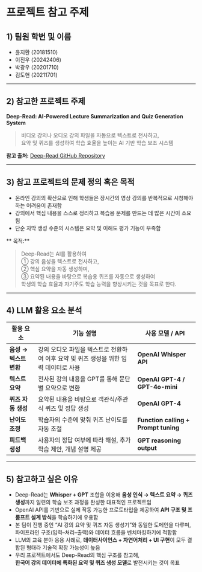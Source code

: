 # 프로젝트 참고 주제

## 1) 팀원 학번 및 이름
- 윤지환 (20181510)  
- 이진우 (20242406)  
- 박광우 (20201710)  
- 김도현 (20211701)  

---

## 2) 참고한 프로젝트 주제
**Deep-Read: AI-Powered Lecture Summarization and Quiz Generation System**  
> 비디오 강의나 오디오 강의 파일을 자동으로 텍스트로 전사하고,  
> 요약 및 퀴즈를 생성하여 학습 효율을 높이는 AI 기반 학습 보조 시스템

**참고 출처:** [Deep-Read GitHub Repository](https://github.com/Acquil/deep-read)

---

## 3) 참고 프로젝트의 문제 정의 혹은 목적
- 온라인 강의의 확산으로 인해 학생들은 장시간의 영상 강의를 반복적으로 시청해야 하는 어려움이 존재함  
- 강의에서 핵심 내용을 스스로 정리하고 복습용 문제를 만드는 데 많은 시간이 소요됨  
- 단순 자막 생성 수준의 시스템은 요약 및 이해도 평가 기능이 부족함  

** 목적:**  
> Deep-Read는 AI를 활용하여  
> ① 강의 음성을 텍스트로 전사하고,  
> ② 핵심 요약을 자동 생성하며,  
> ③ 요약된 내용을 바탕으로 복습용 퀴즈를 자동으로 생성하여  
> 학생의 학습 효율과 자기주도 학습 능력을 향상시키는 것을 목표로 한다.  

---

## 4) LLM 활용 요소 분석

| 활용 요소 | 기능 설명 | 사용 모델 / API |
|------------|------------|------------------|
| **음성 → 텍스트 변환** | 강의 오디오 파일을 텍스트로 전환하여 이후 요약 및 퀴즈 생성을 위한 입력 데이터로 사용 | **OpenAI Whisper API** |
| **텍스트 요약** | 전사된 강의 내용을 GPT를 통해 문단별 요약으로 변환 | **OpenAI GPT-4 / GPT-4o-mini** |
| **퀴즈 자동 생성** | 요약된 내용을 바탕으로 객관식/주관식 퀴즈 및 정답 생성 | **OpenAI GPT-4** |
| **난이도 조정** | 학습자의 수준에 맞춰 퀴즈 난이도를 자동 조절 | **Function calling + Prompt tuning** |
| **피드백 생성** | 사용자의 정답 여부에 따라 해설, 추가 학습 제안, 개념 설명 제공 | **GPT reasoning output** |

---

## 5) 참고하고 싶은 이유
- Deep-Read는 **Whisper + GPT** 조합을 이용해 **음성 인식 → 텍스트 요약 → 퀴즈 생성**까지 일련의 학습 보조 과정을 완성한 대표적인 프로젝트임  
- OpenAI API를 기반으로 실제 작동 가능한 프로토타입을 제공하여 **API 구조 및 프롬프트 설계 방식**을 학습하기에 유용함  
- 본 팀이 진행 중인 “AI 강의 요약 및 퀴즈 자동 생성기”와 동일한 도메인을 다루며,  
  파이프라인 구조(입력–처리–출력)와 데이터 흐름을 벤치마킹하기에 적합함  
- LLM의 교육 분야 응용 사례로, **데이터사이언스 + 자연어처리 + UI 구현**이 모두 결합된 형태라 기술적 확장 가능성이 높음  
- 우리 프로젝트에서도 Deep-Read의 핵심 구조를 참고해,  
  **한국어 강의 데이터에 특화된 요약 및 퀴즈 생성 모델**로 발전시키는 것이 목표
